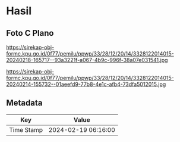 # Hasil

## Foto C Plano

https://sirekap-obj-formc.kpu.go.id/0f77/pemilu/ppwp/33/28/12/20/14/3328122014015-20240218-165717--93a3221f-a067-4b9c-996f-38a07e031541.jpg

https://sirekap-obj-formc.kpu.go.id/0f77/pemilu/ppwp/33/28/12/20/14/3328122014015-20240214-155732--01aeefd9-77b8-4e1c-afb4-73dfa5012015.jpg


## Metadata

| Key        | Value               |
| ---------- | ------------------- |
| Time Stamp | 2024-02-19 06:16:00 |



